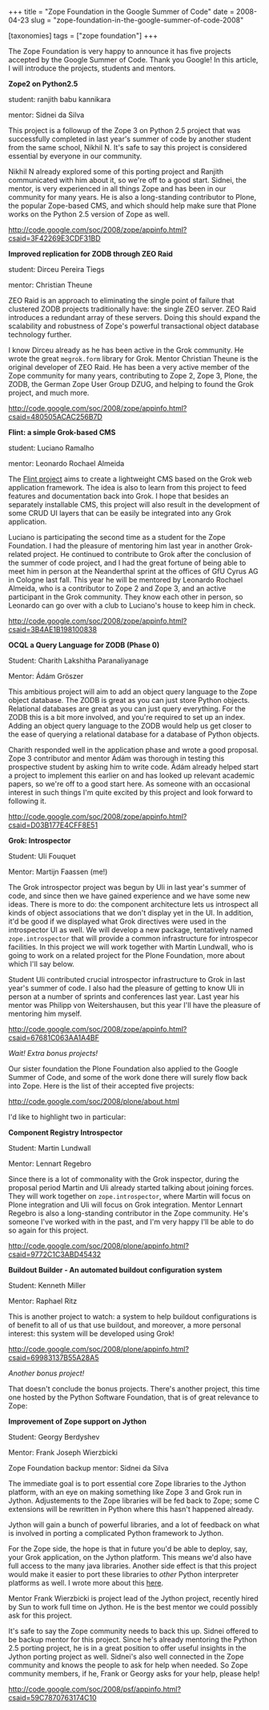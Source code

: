 +++
title = "Zope Foundation in the Google Summer of Code"
date = 2008-04-23
slug = "zope-foundation-in-the-google-summer-of-code-2008"

[taxonomies]
tags = ["zope foundation"]
+++

The Zope Foundation is very happy to announce it has five projects
accepted by the Google Summer of Code. Thank you Google! In this
article, I will introduce the projects, students and mentors.

**Zope2 on Python2.5**

student: ranjith babu kannikara

mentor: Sidnei da Silva

This project is a followup of the Zope 3 on Python 2.5 project that was
successfully completed in last year's summer of code by another student
from the same school, Nikhil N. It's safe to say this project is
considered essential by everyone in our community.

Nikhil N already explored some of this porting project and Ranjith
communicated with him about it, so we're off to a good start. Sidnei,
the mentor, is very experienced in all things Zope and has been in our
community for many years. He is also a long-standing contributor to
Plone, the popular Zope-based CMS, and which should help make sure that
Plone works on the Python 2.5 version of Zope as well.

<http://code.google.com/soc/2008/zope/appinfo.html?csaid=3F42269E3CDF31BD>

**Improved replication for ZODB through ZEO Raid**

student: Dirceu Pereira Tiegs

mentor: Christian Theune

ZEO Raid is an approach to eliminating the single point of failure that
clustered ZODB projects traditionally have: the single ZEO server. ZEO
Raid introduces a redundant array of these servers. Doing this should
expand the scalability and robustness of Zope's powerful transactional
object database technology further.

I know Dirceu already as he has been active in the Grok community. He
wrote the great `megrok.form` library for Grok. Mentor Christian Theune
is the original developer of ZEO Raid. He has been a very active member
of the Zope community for many years, contributing to Zope 2, Zope 3,
Plone, the ZODB, the German Zope User Group DZUG, and helping to found
the Grok project, and much more.

<http://code.google.com/soc/2008/zope/appinfo.html?csaid=480505ACAC256B7D>

**Flint: a simple Grok-based CMS**

student: Luciano Ramalho

mentor: Leonardo Rochael Almeida

The [Flint project](http://code.google.com/p/flint-cms/) aims to create
a lightweight CMS based on the Grok web application framework. The idea
is also to learn from this project to feed features and documentation
back into Grok. I hope that besides an separately installable CMS, this
project will also result in the development of some CRUD UI layers that
can be easily be integrated into any Grok application.

Luciano is participating the second time as a student for the Zope
Foundation. I had the pleasure of mentoring him last year in another
Grok-related project. He continued to contribute to Grok after the
conclusion of the summer of code project, and I had the great fortune of
being able to meet him in person at the Neanderthal sprint at the
offices of GfU Cyrus AG in Cologne last fall. This year he will be
mentored by Leonardo Rochael Almeida, who is a contributor to Zope 2 and
Zope 3, and an active participant in the Grok community. They know each
other in person, so Leonardo can go over with a club to Luciano's house
to keep him in check.

<http://code.google.com/soc/2008/zope/appinfo.html?csaid=3B4AE1B198100838>

**OCQL a Query Language for ZODB (Phase 0)**

Student: Charith Lakshitha Paranaliyanage

Mentor: Ádám Gröszer

This ambitious project will aim to add an object query language to the
Zope object database. The ZODB is great as you can just store Python
objects. Relational databases are great as you can just query
everything. For the ZODB this is a bit more involved, and you're
required to set up an index. Adding an object query language to the ZODB
would help us get closer to the ease of querying a relational database
for a database of Python objects.

Charith responded well in the application phase and wrote a good
proposal. Zope 3 contributor and mentor Ádám was thorough in testing
this prospective student by asking him to write code. Ádám already
helped start a project to implement this earlier on and has looked up
relevant academic papers, so we're off to a good start here. As someone
with an occasional interest in such things I'm quite excited by this
project and look forward to following it.

<http://code.google.com/soc/2008/zope/appinfo.html?csaid=D03B177E4CFF8E51>

**Grok: Introspector**

Student: Uli Fouquet

Mentor: Martijn Faassen (me!)

The Grok introspector project was begun by Uli in last year's summer of
code, and since then we have gained experience and we have some new
ideas. There is more to do: the component architecture lets us
introspect all kinds of object associations that we don't display yet in
the UI. In addition, it'd be good if we displayed what Grok directives
were used in the introspector UI as well. We will develop a new package,
tentatively named `zope.introspector` that will provide a common
infrastructure for introspecor facilities. In this project we will work
together with Martin Lundwall, who is going to work on a related project
for the Plone Foundation, more about which I'll say below.

Student Uli contributed crucial introspector infrastructure to Grok in
last year's summer of code. I also had the pleasure of getting to know
Uli in person at a number of sprints and conferences last year. Last
year his mentor was Philipp von Weitershausen, but this year I'll have
the pleasure of mentoring him myself.

<http://code.google.com/soc/2008/zope/appinfo.html?csaid=67681C063AA1A4BF>

_Wait! Extra bonus projects!_

Our sister foundation the Plone Foundation also applied to the Google
Summer of Code, and some of the work done there will surely flow back
into Zope. Here is the list of their accepted five projects:

<http://code.google.com/soc/2008/plone/about.html>

I'd like to highlight two in particular:

**Component Registry Introspector**

Student: Martin Lundwall

Mentor: Lennart Regebro

Since there is a lot of commonality with the Grok inspector, during the
proposal period Martin and Uli already started talking about joining
forces. They will work together on `zope.introspector`, where Martin
will focus on Plone integration and Uli will focus on Grok integration.
Mentor Lennart Regebro is also a long-standing contributor in the Zope
community. He's someone I've worked with in the past, and I'm very happy
I'll be able to do so again for this project.

<http://code.google.com/soc/2008/plone/appinfo.html?csaid=9772C1C3ABD45432>

**Buildout Builder - An automated buildout configuration system**

Student: Kenneth Miller

Mentor: Raphael Ritz

This is another project to watch: a system to help buildout
configurations is of benefit to all of us that use buildout, and
moreover, a more personal interest: this system will be developed using
Grok!

<http://code.google.com/soc/2008/plone/appinfo.html?csaid=69983137B55A28A5>

_Another bonus project!_

That doesn't conclude the bonus projects. There's another project, this
time one hosted by the Python Software Foundation, that is of great
relevance to Zope:

**Improvement of Zope support on Jython**

Student: Georgy Berdyshev

Mentor: Frank Joseph Wierzbicki

Zope Foundation backup mentor: Sidnei da Silva

The immediate goal is to port essential core Zope libraries to the
Jython platform, with an eye on making something like Zope 3 and Grok
run in Jython. Adjustements to the Zope libraries will be fed back to
Zope; some C extensions will be rewritten in Python where this hasn't
happened already.

Jython will gain a bunch of powerful libraries, and a lot of feedback on
what is involved in porting a complicated Python framework to Jython.

For the Zope side, the hope is that in future you'd be able to deploy,
say, your Grok application, on the Jython platform. This means we'd also
have full access to the many java libraries. Another side effect is that
this project would make it easier to port these libraries to _other_
Python interpreter platforms as well. I wrote more about this
[here](http://faassen.n--tree.net/blog/view/weblog/2008/04/14/0).

Mentor Frank Wierzbicki is project lead of the Jython project, recently
hired by Sun to work full time on Jython. He is the best mentor we could
possibly ask for this project.

It's safe to say the Zope community needs to back this up. Sidnei
offered to be backup mentor for this project. Since he's already
mentoring the Python 2.5 porting project, he is in a great position to
offer useful insights in the Jython porting project as well. Sidnei's
also well connected in the Zope community and knows the people to ask
for help when needed. So Zope community members, if he, Frank or Georgy
asks for your help, please help!

<http://code.google.com/soc/2008/psf/appinfo.html?csaid=59C7870763174C10>
